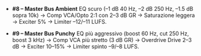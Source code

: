 
- **#8 – Master Bus Ambient** EQ scuro (–1 dB 40 Hz, –2 dB 250 Hz, –1.5 dB sopra 10k) → Comp VCA/Opto 2:1 con 2–3 dB GR → Saturazione leggera → Exciter 5% → Limiter –12/–11 LUFS.

- **#9 – Master Bus Punchy** EQ più aggressivo (boost 60 Hz, cut 250 Hz, boost 3 kHz) → Comp VCA più stretto (3 dB GR) → Overdrive Drive 2–3 dB → Exciter 10–15% → Limiter spinto –9/–8 LUFS.